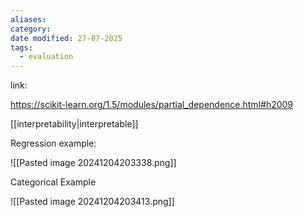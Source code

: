 ```yaml
---
aliases: 
category: 
date modified: 27-07-2025
tags:
  - evaluation
---
```

link:

https://scikit-learn.org/1.5/modules/partial_dependence.html#h2009

[[interpretability|interpretable]]



Regression example:

![[Pasted image 20241204203338.png]]

Categorical Example

![[Pasted image 20241204203413.png]]

